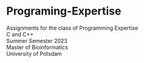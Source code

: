 # Programing-Expertise
Assignments for the class of Programming Expertise \
C and C++ \
Summer Semester 2023 \
Master of Bioinformatics \
University of Potsdam
